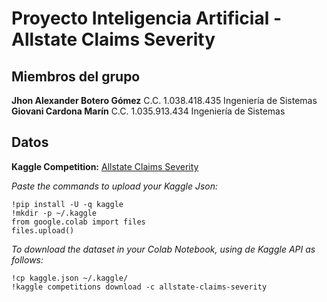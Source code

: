 # Proyecto Inteligencia Artificial - Allstate Claims Severity

## Miembros del grupo 

**Jhon Alexander Botero Gómez** C.C.  1.038.418.435 Ingeniería de Sistemas  
**Giovani Cardona Marín**  C.C. 1.035.913.434 Ingeniería de Sistemas  

## Datos

**Kaggle Competition:** [Allstate Claims Severity](https://www.kaggle.com/competitions/allstate-claims-severity)

*Paste the commands to upload your Kaggle Json:*
```
!pip install -U -q kaggle
!mkdir -p ~/.kaggle
from google.colab import files
files.upload()
```

*To download the dataset in your Colab Notebook, using de Kaggle API as follows:*
```
!cp kaggle.json ~/.kaggle/
!kaggle competitions download -c allstate-claims-severity
```
